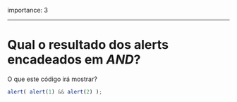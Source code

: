 importance: 3

---

# Qual o resultado dos alerts encadeados em *AND*?

O que este código irá mostrar?

```js
alert( alert(1) && alert(2) );
```

